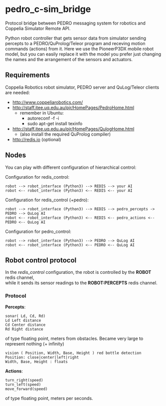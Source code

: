 # pedro_c-sim_bridge
Protocol bridge between PEDRO messaging system for robotics and Coppelia Simulator 
Remote API.

Python robot controller that gets sensor data from simulator sending percepts 
to a PEDRO/QuProlog/Teleor program and receving motion commands (actions) from it. 
Here we use the PioneerP3DX mobile robot model, but you can easily replace 
it with the model you prefer just changing the names and the arrangement of the sensors
 and actuators.

## Requirements

Coppelia Robotics robot simulator, PEDRO server and QuLog/Teleor clients are needed:
-  http://www.coppeliarobotics.com/
-  http://staff.itee.uq.edu.au/pjr/HomePages/PedroHome.html
    - remember in Ubuntu:
        - autoreconf -f -i 
        - sudo apt-get install texinfo
-  http://staff.itee.uq.edu.au/pjr/HomePages/QulogHome.html 
   - (also install the required QuProlog compiler)
-  http://redis.io  (optional)

## Nodes

You can play with different configuration of hierarchical control:

Configuration for redis_control:

    robot --> robot_interface (Python3) --> REDIS --> your AI
    robot <-- robot_interface (Python3) <-- REDIS <-- your AI


Configuration for redis_control (+pedro):

    robot --> robot_interface (Python3) --> REDIS --> pedro_percepts -> PEDRO --> QuLog AI
    robot <-- robot_interface (Python3) <-- REDIS <-- pedro_actions <-- PEDRO <-- QuLog AI

Configuration for pedro_control:

    robot --> robot_interface (Python3) --> PEDRO --> QuLog AI
    robot <-- robot_interface (Python3) <-- PEDRO <-- QuLog AI

## Robot control protocol

In the _redis_control_ configuration, the robot is controlled by the __ROBOT__ redis channel,  
while it sends its sensor readings to the __ROBOT:PERCEPTS__ redis channel.

### Protocol

__Percepts__:

    sonar( Ld, Cd, Rd)
    Ld Left distance
    Cd Center distance
    Rd Right distance

of type floating point, meters from obstacles. Became very large to represent nothing (+ infinity)

    vision ( Position, Width, Base, Height ) red bottle detection
    Position: close|center|left|right
    Width, Base, Height : floats  
    
__Actions__:

    turn_right(speed)
    turn_left(speed)
    move_forward(speed)

of type floating point, meters per seconds.
